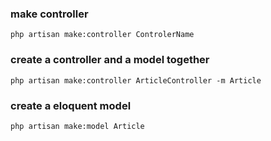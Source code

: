 ### make controller

`php artisan make:controller ControlerName`

### create a controller and a model together

`php artisan make:controller ArticleController -m Article`

### create a eloquent model

`php artisan make:model Article`




